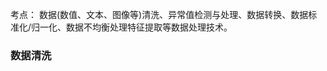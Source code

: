 

考点：
数据(数值、文本、图像等)清洗、异常值检测与处理、数据转换、数据标准化/归一化、数据不均衡处理特征提取等数据处理技术。

### 数据清洗

<!--stackedit_data:
eyJoaXN0b3J5IjpbMjEzNDk3NDcxOV19
-->